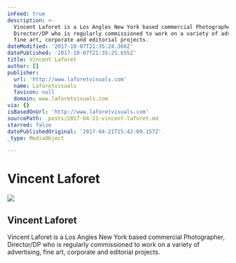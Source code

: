 ```yaml
---
inFeed: true
description: >-
  Vincent Laforet is a Los Angles New York based commercial Photographer,
  Director/DP who is regularly commissioned to work on a variety of advertising,
  fine art, corporate and editorial projects.
dateModified: '2017-10-07T21:35:24.366Z'
datePublished: '2017-10-07T21:35:25.655Z'
title: Vincent Laforet
author: []
publisher:
  url: 'http://www.laforetvisuals.com'
  name: Laforetvisuals
  favicon: null
  domain: www.laforetvisuals.com
via: {}
isBasedOnUrl: 'http://www.laforetvisuals.com'
sourcePath: _posts/2017-04-21-vincent-laforet.md
starred: false
datePublishedOriginal: '2017-04-21T15:42:09.157Z'
_type: MediaObject

---
```

# Vincent Laforet

<article style=""><img src="https://imgflo.herokuapp.com/graph/2b2431f8e7ba7b0/86fed2ce5213784be58f03afc036ae97/noop.jpg?input=http%3A%2F%2Fwww.laforetvisuals.com%2Fmedia%2Foriginal%2F135_photo-0.jpg" /><h1>Vincent Laforet</h1><p>Vincent Laforet is a Los Angles New York based commercial Photographer, Director/DP who is regularly commissioned to work on a variety of advertising, fine art, corporate and editorial projects.</p></article>